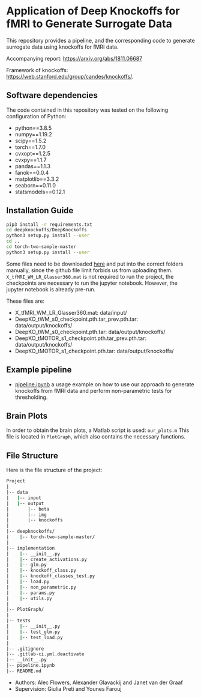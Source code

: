 Application of Deep Knockoffs for fMRI to Generate Surrogate Data
======================================================================

This repository provides a pipeline, and the corresponding code to generate surrogate data using knockoffs for fMRI data.

Accompanying report: https://arxiv.org/abs/1811.06687

Framework of knockoffs: https://web.stanford.edu/group/candes/knockoffs/.

## Software dependencies

The code contained in this repository was tested on the following configuration of Python:

- python==3.8.5
- numpy==1.19.2
- scipy==1.5.2
- torch==1.7.0
- cvxopt==1.2.5
- cvxpy==1.1.7
- pandas==1.1.3
- fanok==0.0.4
- matplotlib==3.3.2
- seaborn==0.11.0
- statsmodels==0.12.1

## Installation Guide

```bash
pip3 install -r requirements.txt
cd deepknockoffs/DeepKnockoffs
python3 setup.py install --user
cd ..
cd torch-two-sample-master
python3 setup.py install --user
```

Some files need to be downloaded [here](https://drive.google.com/drive/folders/1Xziw8kmfp0j8DV3clFZr_7Hh9Bac5X51?usp=sharing) and put into the correct folders manually, since the github
file limit forbids us from uploading them.
`X_tfMRI_WM_LR_Glasser360.mat` is not required to run the project, the checkpoints are necessary to run the jupyter notebook.
However, the jupyter notebook is already pre-run.

These files are:
- X_tfMRI_WM_LR_Glasser360.mat: data/input/
- DeepKO_tWM_s0_checkpoint.pth.tar_prev.pth.tar: data/output/knockoffs/
- DeepKO_tWM_s0_checkpoint.pth.tar:  data/output/knockoffs/
- DeepKO_tMOTOR_s1_checkpoint.pth.tar_prev.pth.tar: data/output/knockoffs/
- DeepKO_tMOTOR_s1_checkpoint.pth.tar: data/output/knockoffs/

## Example pipeline

 - [pipeline.ipynb](pipeline.ipynb) a usage example on how to use our approach to generate knockoffs from fMRI data and perform non-parametric tests for thresholding.

## Brain Plots

In order to obtain the brain plots, a Matlab script is used: `our_plots.m`
This file is located in `PlotGraph`, which also contains the necessary functions.

## File Structure
Here is the file structure of the project: 
```bash
Project
|
|-- data
|   |-- input
|   |-- output
|       |-- beta
|       |-- img
|       |-- knockoffs
|
|-- deepknockoffs/
|    |-- torch-two-sample-master/
|
|-- implementation
|    |-- __init__.py
|    |-- create_activations.py
|    |-- glm.py
|    |-- knockoff_class.py
|    |-- knockoff_classes_test.py
|    |-- load.py
|    |-- non_parametric.py
|    |-- params.py
|    |-- utils.py 
|
|-- PlotGraph/
|
|-- tests
|    |-- __init__.py
|    |-- test_glm.py
|    |-- test_load.py
|
|-- .gitignore
|-- .gitlab-ci.yml.deactivate
|-- __init__.py
|-- pipeline.ipynb
|-- README.md
```

- Authors: Alec Flowers, Alexander Glavackij and Janet van der Graaf
- Supervision: Giulia Preti and Younes Farouj

